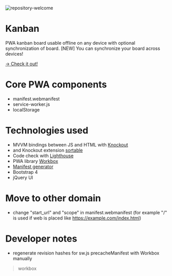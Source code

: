 ![repository-welcome](https://user-images.githubusercontent.com/12099284/62224227-9c58dd00-b3b6-11e9-84d4-80b5ae9f9682.png)

# Kanban

PWA kanban board usable offline on any device with optional synchronization of board.
[NEW] You can synchronize your board across devices!

[-> Check it out!](https://sirionrazzer.github.io/PWAKanban/)

# Core PWA components

* manifest.webmanifest
* service-worker.js
* localStorage

# Technologies used

* MVVM bindings between JS and HTML with [Knockout](http://knockoutjs.com/)
* and Knockout extension [sortable](https://github.com/rniemeyer/knockout-sortable)
* Code check with [Lighthouse](https://github.com/GoogleChrome/lighthouse)
* PWA library [Workbox](https://developers.google.com/web/tools/workbox/)
* [Manifest generator](https://app-manifest.firebaseapp.com/)
* Bootstrap 4
* jQuery UI

# Move to other domain

* change "start_url" and "scope" in manifest.webmanifest (for example "/" is used if web is placed like https://example.com/index.html)

# Developer notes

* regenerate revision hashes for sw.js precacheManifest with Workbox manually
> workbox 
